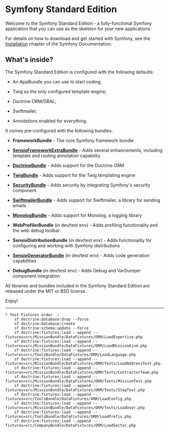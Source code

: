 Symfony Standard Edition
========================

Welcome to the Symfony Standard Edition - a fully-functional Symfony
application that you can use as the skeleton for your new applications.

For details on how to download and get started with Symfony, see the
[Installation][1] chapter of the Symfony Documentation.

What's inside?
--------------

The Symfony Standard Edition is configured with the following defaults:

  * An AppBundle you can use to start coding;

  * Twig as the only configured template engine;

  * Doctrine ORM/DBAL;

  * Swiftmailer;

  * Annotations enabled for everything.

It comes pre-configured with the following bundles:

  * **FrameworkBundle** - The core Symfony framework bundle

  * [**SensioFrameworkExtraBundle**][6] - Adds several enhancements, including
    template and routing annotation capability

  * [**DoctrineBundle**][7] - Adds support for the Doctrine ORM

  * [**TwigBundle**][8] - Adds support for the Twig templating engine

  * [**SecurityBundle**][9] - Adds security by integrating Symfony's security
    component

  * [**SwiftmailerBundle**][10] - Adds support for Swiftmailer, a library for
    sending emails

  * [**MonologBundle**][11] - Adds support for Monolog, a logging library

  * **WebProfilerBundle** (in dev/test env) - Adds profiling functionality and
    the web debug toolbar

  * **SensioDistributionBundle** (in dev/test env) - Adds functionality for
    configuring and working with Symfony distributions

  * [**SensioGeneratorBundle**][13] (in dev/test env) - Adds code generation
    capabilities

  * **DebugBundle** (in dev/test env) - Adds Debug and VarDumper component
    integration

All libraries and bundles included in the Symfony Standard Edition are
released under the MIT or BSD license.

Enjoy!

[1]:  https://symfony.com/doc/2.8/book/installation.html
[6]:  https://symfony.com/doc/current/bundles/SensioFrameworkExtraBundle/index.html
[7]:  https://symfony.com/doc/2.8/book/doctrine.html
[8]:  https://symfony.com/doc/2.8/book/templating.html
[9]:  https://symfony.com/doc/2.8/book/security.html
[10]: https://symfony.com/doc/2.8/cookbook/email.html
[11]: https://symfony.com/doc/2.8/cookbook/logging/monolog.html
[13]: https://symfony.com/doc/2.8/bundles/SensioGeneratorBundle/index.html

--------

    * Test Fixtures order  :
        sf doctrine:database:drop --force
        sf doctrine:database:create
        sf doctrine:schema:update --force
        sf doctrine:fixtures:load --append --fixtures=src/MissionBundle/DataFixtures/ORM/LoadExpertise.php
        sf doctrine:fixtures:load --append --fixtures=src/MissionBundle/DataFixtures/ORM/LoadMissionKind.php
        sf doctrine:fixtures:load --append --fixtures=src/ToolsBundle/DataFixtures/ORM/LoadLanguage.php
        sf doctrine:fixtures:load --append --fixtures=src/MissionBundle/DataFixtures/ORM/Tests/LoadAddressTest.php
        sf doctrine:fixtures:load --append --fixtures=src/MissionBundle/DataFixtures/ORM/Tests/ContractorTeam.php
        sf doctrine:fixtures:load --append --fixtures=src/MissionBundle/DataFixtures/ORM/Tests/MissionTest.php
        sf doctrine:fixtures:load --append --fixtures=src/MissionBundle/DataFixtures/ORM/Tests/StepTest.php
        sf doctrine:fixtures:load --append --fixtures=src/ToolsBundle/DataFixtures/ORM/LoadConfig.php
        sf doctrine:fixtures:load --append --fixtures=src/MissionBundle/DataFixtures/ORM/Tests/LoadUser.php
        sf doctrine:fixtures:load --append --fixtures=src/ToolsBundle/DataFixtures/ORM/LoadPrefix.php
        sf doctrine:fixtures:load --append --fixtures=src/CompanyBundle/DataFixtures/ORM/LoadSector.php
